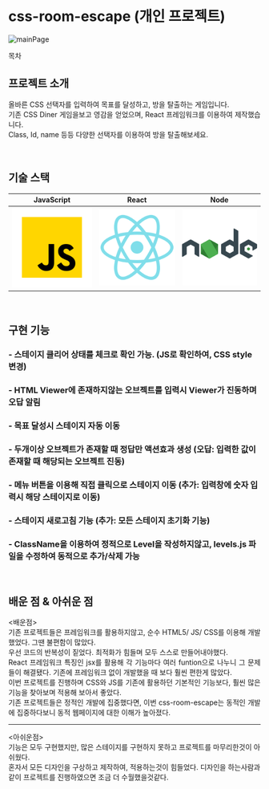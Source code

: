 # css-room-escape (개인 프로젝트)

![mainPage](https://user-images.githubusercontent.com/93819704/215015124-87b81f27-c7bb-4acb-9d89-57b1bf41ee8b.gif)

목차

## 프로젝트 소개

<p align="justify">
  올바른 CSS 선택자를 입력하여 목표를 달성하고, 방을 탈출하는 게임입니다. <br>
  기존 CSS Diner 게임을보고 영감을 얻었으며, React 프레임워크를 이용하여 제작했습니다. <br>
  Class, Id, name 등등 다양한 선택자를 이용하여 방을 탈출해보세요.
</p>


<br>

## 기술 스택

| JavaScript |  React   |  Node   |
| :--------: | :------: | :-----: |
|   ![js]    | ![react] | ![node] |

<br>

## 구현 기능

### - 스테이지 클리어 상태를 체크로 확인 가능. (JS로 확인하여, CSS style 변경)

### - HTML Viewer에 존재하지않는 오브젝트를 입력시 Viewer가 진동하며 오답 알림

### - 목표 달성시 스테이지 자동 이동

### - 두개이상 오브젝트가 존재할 때 정답만 액션효과 생성 (오답: 입력한 값이 존재할 때 해당되는 오브젝트 진동)

### - 메뉴 버튼을 이용해 직접 클릭으로 스테이지 이동 (추가: 입력창에 숫자 입력시 해당 스테이지로 이동)

### - 스테이지 새로고침 기능 (추가: 모든 스테이지 초기화 기능)

### - ClassName을 이용하여 정적으로 Level을 작성하지않고, levels.js 파일을 수정하여 동적으로 추가/삭제 가능

<br>

## 배운 점 & 아쉬운 점

<p align="justify">
  <배운점> <br>
 기존 프로젝트들은 프레임워크를 활용하지않고, 순수 HTML5/ JS/ CSS를 이용해 개발했었다. 그땐 불편함이 많았다. <br>
  우선 코드의 반복성이 짙었다. 최적화가 힘들며 모두 스스로 만들어내야했다.<br>React 프레임워크 특징인 jsx를 활용해 각 기능마다 여러 funtion으로 나누니 그 문제들이 해결됐다. 기존에 프레임워크 없이 개발했을 때 보다 훨씬 편한게 많았다.<br>
    이번 프로젝트를 진행하며 CSS와 JS를 기존에 활용하던 기본적인 기능보다, 훨씬 많은 기능을 찾아보며 적용해 보아서 좋았다.<br>
    기존 프로젝트들은 정적인 개발에 집중했다면, 이번 css-room-escape는 동적인 개발에 집중하다보니 동적 웹페이지에 대한 이해가 높아졌다. <hr>
  <아쉬운점> <br>
    기능은 모두 구현했지만, 많은 스테이지를 구현하지 못하고 프로젝트를 마무리한것이 아쉬웠다.<br>
    혼자서 모든 디자인을 구상하고 제작하여, 적용하는것이 힘들었다. 디자인을 하는사람과 같이 프로젝트를 진행하였으면 조금 더 수월했을것같다.
  
</p>

<br>

<!-- Stack Icon Refernces -->

[js]: /public/img/javascript.svg
[react]: /public/img/react.svg
[node]: /public/img/node.svg
